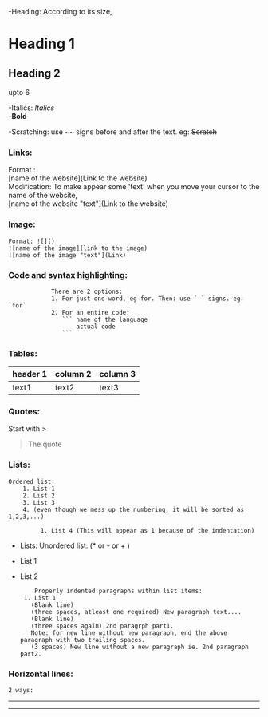 -Heading: According to its size,
# Heading 1
## Heading 2
upto 6

-Italics: _Italics_  
-**Bold**

-Scratching: use ~~ signs before and after the text. eg: ~~Scratch~~  

### Links:  
   Format : []()  
   [name of the website](Link to the website)  
   Modification: To make appear some 'text' when you move your cursor to the name of the website,  
   [name of the website "text"](Link to the website)
       
### Image:
    Format: ![]()  
    ![name of the image](link to the image)  
    ![name of the image "text"](Link)

### Code and syntax highlighting: 
                There are 2 options:  
                1. For just one word, eg for. Then: use ` ` signs. eg: `for`  
                2. For an entire code:
                   ``` name of the language  
                       actual code  
                   ```
                   
 ### Tables: 
 
|header 1 |column 2 |column 3|    
|---|---|---|                  
|text1 |text2 |text3 |

### Quotes: 
   Start with >
   >The quote
   
 
### Lists: 
    Ordered list:  
        1. List 1  
        2. List 2  
        3. List 3   
        4. (even though we mess up the numbering, it will be sorted as 1,2,3,...)
        
             1. List 4 (This will appear as 1 because of the indentation)
             
        
       
 - Lists: Unordered list: (* or - or + )  
 
 - List 1
        
 - List 2
 
           Properly indented paragraphs within list items:  
        1. List 1
          (Blank line)
          (three spaces, atleast one required) New paragraph text....
          (Blank line)
          (three spaces again) 2nd paragrph part1.  
          Note: for new line without new paragraph, end the above paragraph with two trailing spaces.
          (3 spaces) New line without a new paragraph ie. 2nd paragraph part2.
       
 ### Horizontal lines:
    2 ways: 
 ---
 
 ***
 
          
          
          
          
       
        
        
        



